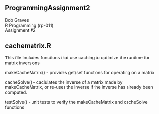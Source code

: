 ##
## ProgrammingAssignment2
Bob Graves  
R Programming (rp-011)  
Assignment #2  

## cachematrix.R
This file includes functions that use caching to optimize the runtime for matrix inversions

makeCacheMatrix() - provides get/set functions for operating on a matrix

cacheSolve() - caclulates the inverse of a matrix made by makeCacheMatrix, or re-uses 
the inverse if the inverse has already been computed.

testSolve() - unit tests to verify the makeCacheMatrix and cacheSolve functions
